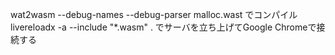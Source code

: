 wat2wasm --debug-names --debug-parser malloc.wast
でコンパイル
livereloadx -a --include "*.wasm" .
でサーバを立ち上げてGoogle Chromeで接続する
